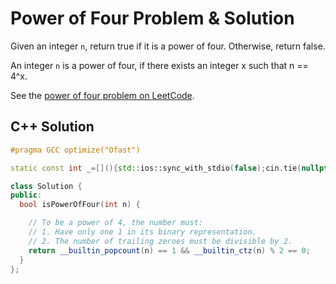 # Power of Four Problem & Solution

Given an integer `n`, return true if it is a power of four.
Otherwise, return false.

An integer `n` is a power of four, if there exists an integer x such that n == 4^x.

See the [power of four problem on LeetCode](https://leetcode.com/problems/power-of-four).

## C++ Solution

```cpp
#pragma GCC optimize("Ofast")

static const int _=[](){std::ios::sync_with_stdio(false);cin.tie(nullptr);cout.tie(nullptr);return 0;}();

class Solution {
public:
  bool isPowerOfFour(int n) {

    // To be a power of 4, the number must:
    // 1. Have only one 1 in its binary representation.
    // 2. The number of trailing zeroes must be divisible by 2.
    return __builtin_popcount(n) == 1 && __builtin_ctz(n) % 2 == 0;
  }
};
```
